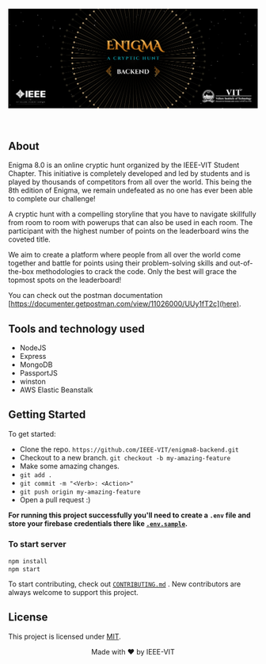 
<p align="center"><img src="https://github.com/IEEE-VIT/enigma8-backend/blob/master/banner.png"/></p>

<br/>

## About

Enigma 8.0 is an online cryptic hunt organized by the IEEE-VIT Student Chapter. This initiative is completely developed and led by students and is played by thousands of competitors from all over the world. This being the 8th edition of Enigma, we remain undefeated as no one has ever been able to complete our challenge!

A cryptic hunt with a compelling storyline that you have to navigate skillfully from room to room with powerups that can also be used in each room. The participant with the highest number of points on the leaderboard wins the coveted title.

We aim to create a platform where people from all over the world come together and battle for points using their problem-solving skills and out-of-the-box methodologies to crack the code. Only the best will grace the topmost spots on the leaderboard!

You can check out the postman documentation [https://documenter.getpostman.com/view/11026000/UUy1fT2c](here).

## Tools and technology used

- NodeJS
- Express
- MongoDB
- PassportJS
- winston
- AWS Elastic Beanstalk


## Getting Started

To get started:

- Clone the repo.
  `https://github.com/IEEE-VIT/enigma8-backend.git`
- Checkout to a new branch.
  `git checkout -b my-amazing-feature`
- Make some amazing changes.
- `git add .`
- `git commit -m "<Verb>: <Action>"`
- `git push origin my-amazing-feature`
- Open a pull request :)

**For running this project successfully you'll need to create a `.env` file and store your firebase credentials there like [`.env.sample`](https://github.com/IEEE-VIT/enigma8-backend/blob/master/.env.sample).**

### To start server

```shell
npm install
npm start
```

To start contributing, check out [`CONTRIBUTING.md`](https://github.com/IEEE-VIT/enigma8-backend/blob/master/CONTRIBUTING.md) . New contributors are always welcome to support this project.

## License

This project is licensed under [MIT](https://github.com/IEEE-VIT/enigma8-backend/blob/master/LICENSE).

<p align="center">Made with ❤ by IEEE-VIT</p>